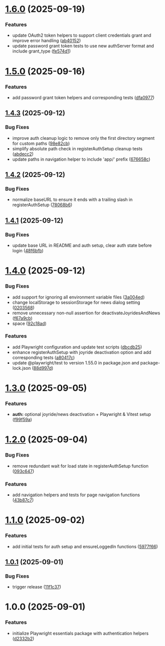 # [1.6.0](https://github.com/TIMOCOM-GmbH/playwright-essentials/compare/v1.5.0...v1.6.0) (2025-09-19)

### Features

- update OAuth2 token helpers to support client credentials grant and improve error handling ([ab40152](https://github.com/TIMOCOM-GmbH/playwright-essentials/commit/ab401529cac09b812023fe9ba42f8f122c69c458))
- update password grant token tests to use new authServer format and include grant_type ([fe574d1](https://github.com/TIMOCOM-GmbH/playwright-essentials/commit/fe574d189758b8be503ebf3c9c948b0542432fe3))

# [1.5.0](https://github.com/TIMOCOM-GmbH/playwright-essentials/compare/v1.4.3...v1.5.0) (2025-09-16)

### Features

- add password grant token helpers and corresponding tests ([dfa0977](https://github.com/TIMOCOM-GmbH/playwright-essentials/commit/dfa0977d1ddbe440c5f50ee3f8efadf19171aab9))

## [1.4.3](https://github.com/TIMOCOM-GmbH/playwright-essentials/compare/v1.4.2...v1.4.3) (2025-09-12)

### Bug Fixes

- improve auth cleanup logic to remove only the first directory segment for custom paths ([98e82cb](https://github.com/TIMOCOM-GmbH/playwright-essentials/commit/98e82cb862f83cfffb6c318957f0dc334ec19fb5))
- simplify absolute path check in registerAuthSetup cleanup tests ([abdecc2](https://github.com/TIMOCOM-GmbH/playwright-essentials/commit/abdecc2ee6f3a9948a1aa49aa3e68e746e2ba01d))
- update paths in navigation helper to include 'app/' prefix ([676658c](https://github.com/TIMOCOM-GmbH/playwright-essentials/commit/676658c967838ace0482ef9f91fdf4e2cfbc88fe))

## [1.4.2](https://github.com/TIMOCOM-GmbH/playwright-essentials/compare/v1.4.1...v1.4.2) (2025-09-12)

### Bug Fixes

- normalize baseURL to ensure it ends with a trailing slash in registerAuthSetup ([78068b6](https://github.com/TIMOCOM-GmbH/playwright-essentials/commit/78068b6dca3934e7cc9fa776f7c23f1d4b5774f3))

## [1.4.1](https://github.com/TIMOCOM-GmbH/playwright-essentials/compare/v1.4.0...v1.4.1) (2025-09-12)

### Bug Fixes

- update base URL in README and auth setup, clear auth state before login ([48f6bfb](https://github.com/TIMOCOM-GmbH/playwright-essentials/commit/48f6bfb821b6ba26da5f10db9b70d4727211366f))

# [1.4.0](https://github.com/TIMOCOM-GmbH/playwright-essentials/compare/v1.3.0...v1.4.0) (2025-09-12)

### Bug Fixes

- add support for ignoring all environment variable files ([3a004ed](https://github.com/TIMOCOM-GmbH/playwright-essentials/commit/3a004edd9385328c325b0e54c31ebd46b59e5de3))
- change localStorage to sessionStorage for news dialog setting ([0203568](https://github.com/TIMOCOM-GmbH/playwright-essentials/commit/02035680519461523fd2bd3e3d0d31826cb2cddd))
- remove unnecessary non-null assertion for deactivateJoyridesAndNews ([f67a9cb](https://github.com/TIMOCOM-GmbH/playwright-essentials/commit/f67a9cbc074766b6455ee824396d6e89c2562dc4))
- space ([92c18ad](https://github.com/TIMOCOM-GmbH/playwright-essentials/commit/92c18ad3d1a554180789bac5012e5e63148ae64f))

### Features

- add Playwright configuration and update test scripts ([dbcdb25](https://github.com/TIMOCOM-GmbH/playwright-essentials/commit/dbcdb258ea8771b9e334462788f2b961afd49e88))
- enhance registerAuthSetup with joyride deactivation option and add corresponding tests ([a80417c](https://github.com/TIMOCOM-GmbH/playwright-essentials/commit/a80417c1a4958a896789d5737306ddee4d868caa))
- update @playwright/test to version 1.55.0 in package.json and package-lock.json ([88d997d](https://github.com/TIMOCOM-GmbH/playwright-essentials/commit/88d997d828d86e555573c6fd93452d02d9a7e899))

# [1.3.0](https://github.com/TIMOCOM-GmbH/playwright-essentials/compare/v1.2.0...v1.3.0) (2025-09-05)

### Features

- **auth:** optional joyride/news deactivation + Playwright & Vitest setup ([f99f59a](https://github.com/TIMOCOM-GmbH/playwright-essentials/commit/f99f59a45070daa2a519d5c5919b6f1b3453f730))

# [1.2.0](https://github.com/TIMOCOM-GmbH/playwright-essentials/compare/v1.1.0...v1.2.0) (2025-09-04)

### Bug Fixes

- remove redundant wait for load state in registerAuthSetup function ([093c647](https://github.com/TIMOCOM-GmbH/playwright-essentials/commit/093c647a612deb624f76b162bdaf5468d47fede7))

### Features

- add navigation helpers and tests for page navigation functions ([43b87c7](https://github.com/TIMOCOM-GmbH/playwright-essentials/commit/43b87c7aac63847af0adf2465941e6b20ba7e60c))

# [1.1.0](https://github.com/TIMOCOM-GmbH/playwright-essentials/compare/v1.0.1...v1.1.0) (2025-09-02)

### Features

- add initial tests for auth setup and ensureLoggedIn functions ([5977f66](https://github.com/TIMOCOM-GmbH/playwright-essentials/commit/5977f6629c22686df74cd90b6f68f05670014ba2))

## [1.0.1](https://github.com/TIMOCOM-GmbH/playwright-essentials/compare/v1.0.0...v1.0.1) (2025-09-01)

### Bug Fixes

- trigger release ([11f1c37](https://github.com/TIMOCOM-GmbH/playwright-essentials/commit/11f1c37dd72d93f56306f9e476405c685090f4ce))

# 1.0.0 (2025-09-01)

### Features

- initialize Playwright essentials package with authentication helpers ([d2332b2](https://github.com/TIMOCOM-GmbH/playwright-essentials/commit/d2332b22ccbf385f2198d6f96eb26e64e4f74d3e))
